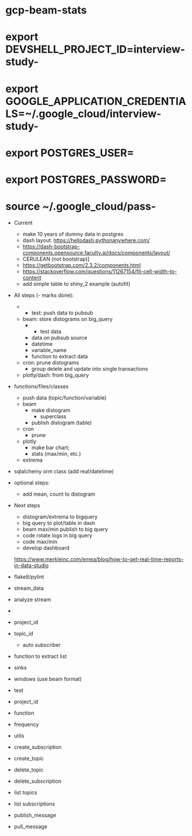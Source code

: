 # gcp-beam-stats

# export DEVSHELL_PROJECT_ID=interview-study-<tab>
# export GOOGLE_APPLICATION_CREDENTIALS=~/.google_cloud/interview-study-<tab>
# export POSTGRES_USER=<user>
# export POSTGRES_PASSWORD=<pass>
# source ~/.google_cloud/pass-<tab>

* Current
  * make 10 years of dummy data in postgres
  * dash layout: https://hellodash.pythonanywhere.com/
  * https://dash-bootstrap-components.opensource.faculty.ai/docs/components/layout/
  * CERULEAN (not bootstrap)]
  * https://getbootstrap.com/2.3.2/components.html
  * https://stackoverflow.com/questions/11267154/fit-cell-width-to-content
  * add simple table to shiny_2 example (autofit)

* All steps (- marks done):
  * - test: push data to pubsub
  * beam: store distograms on big_query
    * - test data
    * data on pubsub source
    * datetime
    * variable_name
    * function to extract data
  * cron: prune distograms
    * group delete and update into single transactions
  * plotly/dash: from big_query

* functions/files/classes
  * push data (topic/function/variable)
  * beam
    * make distogram
      * superclass
    * publish distogram (table)
  * cron
    * prune
  * plotly
    * make bar chart; 
    * stats (max/min, etc.)
  * extrema

* sqlalchemy orm class (add real/datetime)

* optional steps:
  * add mean, count to distogram

* Next steps
  * distogram/extrema to bigquery
  * big query to plot/table in dash
  * beam max/min publish to big query
  * code rotate logs in big query
  * code max/min
  * develop dashboard

  https://www.merkleinc.com/emea/blog/how-to-get-real-time-reports-in-data-studio

* flake8/pylint

* stream_data

* analyze stream
 - 

* project_id
* topic_id
    * auto subscriber
* function to extract list
* sinks
* windows (use beam format)

* test
* project_id
* function
* frequency

* utils
* create_subscription
* create_topic
* delete_topic
* delete_subscription
* list topics
* list subscriptions
* publish_message
* pull_message
